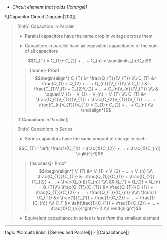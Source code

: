 - *Circuit element that holds [[charge]]*

![[Capacitor Circuit Diagram|200]]

> [!info] Capacitors in Parallel
> - Parallel capacitors have the same drop in voltage across them
>
> - Capacitors in parallel have an equivalent capacitance of the sum of all capacitors
>
> $$C_{T} = C_{1}+ C_{2} + ... + C_{n} = \sum\limits_{n}C_n$$
> 
> > [!done]- Proof
> > $$\begin{align*}
C_{T} &= \frac{Q_{T}}{V_{T}} \\\\
C_{T} &= \frac{Q_{1} + Q_{2} + ... + Q_{n}}{V_{T}}\\ \\
C_{T} &= \frac{C_{1}V_{1} + C_{2}V_{2} + ... + C_{n}V_{n}}{V_{T}} \\\\
& \qquad V_{1} = V_{2} = V_{n} = V_{T} \\\\
C_{T} &= \frac{C_{1}V_{T}}{V_{T}} + \frac{C_{2}V_{T}}{V_{T}} + ... + \frac{C_{n}V_{T}}{V_{T}} = C_{1}+ C_{2} + ... + C_{n} \\\\
\end{align*}$$
> 
> 
>   ![[Capacitors in Parallel]]

> [!info] Capactiors in Series
> - Series capacitors have the same amount of charge in each
>
> $$C_{T}= \left( \frac{1}{C_{1}} + \frac{1}{C_{2}} + ... + \frac{1}{C_{n}}  \right)^{-1}$$
> 
> > [!success]- Proof
> > $$\begin{align*}
V_{T} &= V_{1} + V_{2} + ... + V_{n} \\\\
\frac{Q_{T}}{C_{T}} &= \frac{Q_{1}}{C_{1}} + \frac{Q_{2}}{C_{2}} + ... + \frac{Q_{n}}{C_{n}} \\\\
&& Q_{1} = Q_{2} = Q_{n} = Q_{T}\\\\
\frac{Q_{T}}{C_{T}} &= \frac{Q_{T}}{C_{1}} + \frac{Q_{T}}{C_{2}} + ... + \frac{Q_{T}}{C_{n}} \\\\\\
\frac{1}{C_{T}} &= \frac{1}{C_{1}} + \frac{1}{C_{2}} + ... + \frac{1}{C_{n}} \\\\
C_T &= \left(\frac{1}{C_{1}} + \frac{1}{C_{2}} + ... + \frac{1}{C_{n}}\right)^{-1} \\\\
\end{align*}$$
> 
> - Equivalent capacitance in series is *less than* the smallest element



---
tags: #Circuits 
links: [[Series and Parallel]] - [[Capacitance]]